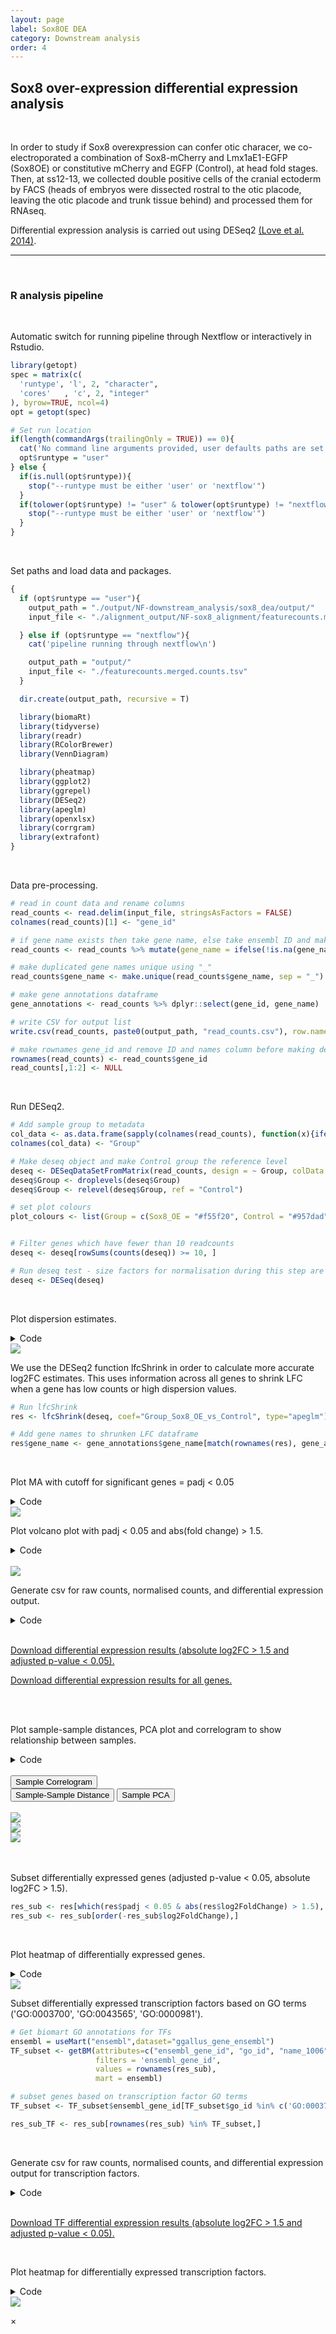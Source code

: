```yaml
---
layout: page
label: Sox8OE DEA
category: Downstream analysis
order: 4
---
```


## Sox8 over-expression differential expression analysis

</br>

In order to study if Sox8 overexpression can confer otic characer, we co-electroporated a combination of Sox8-mCherry and Lmx1aE1-EGFP (Sox8OE) or constitutive mCherry and EGFP (Control), at head fold stages. Then, at ss12-13, we collected double positive cells of the cranial ectoderm by FACS (heads of embryos were dissected rostral to the otic placode, leaving the otic placode and trunk tissue behind) and processed them for RNAseq.

Differential expression analysis is carried out using DESeq2 [(Love et al. 2014)](https://doi.org/10.1186/s13059-014-0550-8).

---

</br>

### R analysis pipeline

</br>

Automatic switch for running pipeline through Nextflow or interactively in Rstudio.

```R
library(getopt)
spec = matrix(c(
  'runtype', 'l', 2, "character",
  'cores'   , 'c', 2, "integer"
), byrow=TRUE, ncol=4)
opt = getopt(spec)

# Set run location
if(length(commandArgs(trailingOnly = TRUE)) == 0){
  cat('No command line arguments provided, user defaults paths are set for running interactively in Rstudio on docker\n')
  opt$runtype = "user"
} else {
  if(is.null(opt$runtype)){
    stop("--runtype must be either 'user' or 'nextflow'")
  }
  if(tolower(opt$runtype) != "user" & tolower(opt$runtype) != "nextflow"){
    stop("--runtype must be either 'user' or 'nextflow'")
  }
}
```

</br>

Set paths and load data and packages.

```R
{
  if (opt$runtype == "user"){
    output_path = "./output/NF-downstream_analysis/sox8_dea/output/"
    input_file <- "./alignment_output/NF-sox8_alignment/featurecounts.merged.counts.tsv"

  } else if (opt$runtype == "nextflow"){
    cat('pipeline running through nextflow\n')

    output_path = "output/"
    input_file <- "./featurecounts.merged.counts.tsv"
  }

  dir.create(output_path, recursive = T)

  library(biomaRt)
  library(tidyverse)
  library(readr)
  library(RColorBrewer)
  library(VennDiagram)

  library(pheatmap)
  library(ggplot2)
  library(ggrepel)
  library(DESeq2)
  library(apeglm)
  library(openxlsx)
  library(corrgram)
  library(extrafont)
}
```

</br>

Data pre-processing.

```R
# read in count data and rename columns
read_counts <- read.delim(input_file, stringsAsFactors = FALSE)
colnames(read_counts)[1] <- "gene_id"

# if gene name exists then take gene name, else take ensembl ID and make new name column
read_counts <- read_counts %>% mutate(gene_name = ifelse(!is.na(gene_name), gene_name, gene_id))

# make duplicated gene names unique using "_"
read_counts$gene_name <- make.unique(read_counts$gene_name, sep = "_")

# make gene annotations dataframe
gene_annotations <- read_counts %>% dplyr::select(gene_id, gene_name)

# write CSV for output list
write.csv(read_counts, paste0(output_path, "read_counts.csv"), row.names = F)

# make rownames gene_id and remove ID and names column before making deseq object
rownames(read_counts) <- read_counts$gene_id
read_counts[,1:2] <- NULL
```

</br>

Run DESeq2.

```R
# Add sample group to metadata
col_data <- as.data.frame(sapply(colnames(read_counts), function(x){ifelse(grepl("sox8_oe", x), "Sox8_OE", "Control")}))
colnames(col_data) <- "Group"

# Make deseq object and make Control group the reference level
deseq <- DESeqDataSetFromMatrix(read_counts, design = ~ Group, colData = col_data)
deseq$Group <- droplevels(deseq$Group)
deseq$Group <- relevel(deseq$Group, ref = "Control")

# set plot colours
plot_colours <- list(Group = c(Sox8_OE = "#f55f20", Control = "#957dad"))


# Filter genes which have fewer than 10 readcounts
deseq <- deseq[rowSums(counts(deseq)) >= 10, ]

# Run deseq test - size factors for normalisation during this step are calculated using median of ratios method
deseq <- DESeq(deseq)
```

</br>

Plot dispersion estimates.

<details><summary class="box">Code</summary>
<p>

```R
png(paste0(output_path, "dispersion_est.png"), height = 20, width = 25, family = 'Arial', units = "cm", res = 400)
plotDispEsts(deseq)
graphics.off()
```

</details>

<img class="myImages" id="myImg" src="{{site.baseurl}}/assets/output/NF-downstream_analysis/sox8_dea/output/dispersion_est.png">

</br>

We use the DESeq2 function lfcShrink in order to calculate more accurate log2FC estimates. This uses information across all genes to shrink LFC when a gene has low counts or high dispersion values.

```R
# Run lfcShrink
res <- lfcShrink(deseq, coef="Group_Sox8_OE_vs_Control", type="apeglm")

# Add gene names to shrunken LFC dataframe
res$gene_name <- gene_annotations$gene_name[match(rownames(res), gene_annotations$gene_id)]
```

</br>

Plot MA with cutoff for significant genes = padj < 0.05

<details><summary class="box">Code</summary>
<p>

```R
png(paste0(output_path, "MA_plot.png"), height = 20, width = 25, family = 'Arial', units = "cm", res = 400)
DESeq2::plotMA(res, alpha = 0.05)
graphics.off()
```

</details>

<img class="myImages" id="myImg" src="{{site.baseurl}}/assets/output/NF-downstream_analysis/sox8_dea/output/MA_plot.png">

</br>

Plot volcano plot with padj < 0.05 and abs(fold change) > 1.5.

<details><summary class="box">Code</summary>
<p>

```R
volc_dat <- as.data.frame(res[,-6])

# add gene name to volcano data
volc_dat$gene <- gene_annotations$gene_name[match(rownames(volc_dat), gene_annotations$gene_id)]

# label significance
volc_dat <- volc_dat %>%
  filter(!is.na(padj)) %>%
  mutate(sig = case_when((padj < 0.05 & log2FoldChange > 1.5) == 'TRUE' ~ 'upregulated',
                         (padj < 0.05 & log2FoldChange < -1.5) == 'TRUE' ~ 'downregulated',
                         (padj >= 0.05 | abs(log2FoldChange) <= 1.5) == 'TRUE' ~ 'not sig')) %>%
  arrange(abs(padj))

# label outliers with triangles for volcano plot
volc_dat <- volc_dat %>%
  mutate(shape = ifelse(abs(log2FoldChange)>7.5 | -log10(padj) > 15, "triangle", "circle")) %>%
  mutate(log2FoldChange = ifelse(log2FoldChange > 7.5, 7.5, log2FoldChange)) %>%
  mutate(log2FoldChange = ifelse(log2FoldChange < -7.5, -7.5, log2FoldChange)) %>%
  mutate('-log10(padj)' = ifelse(-log10(padj) > 15, 15, -log10(padj)))


# select genes to add as labels on volcano plot
otic_genes <- c("SOHO-1", "LMX1A", "SOX8", "HOMER2", "DLX3", "ZNF385C", "GATA6", "Six2", "JUN", "PROX1", "HMX1")

downreg <- volc_dat %>%
  dplyr::filter(log2FoldChange < 1.5) %>%
  dplyr::arrange(padj) %>%
  dplyr::mutate(gene = as.character(gene)) %>%
  dplyr::filter(!stringr::str_detect(gene, "ENS"))
downreg <- downreg[1:10,"gene"]

png(paste0(output_path, "volcano.png"), width = 16, height = 10, family = 'Arial', units = "cm", res = 500)
ggplot(volc_dat, aes(log2FoldChange, `-log10(padj)`, shape=shape, label = gene)) +
  geom_point(aes(colour = sig, fill = sig), size = 1) +
  scale_fill_manual(breaks = c("not sig", "downregulated", "upregulated"),
                    values = alpha(c(plot_colours$Group[2], "#c1c1c1", plot_colours$Group[1]), 0.3)) +
  scale_color_manual(breaks = c("not sig", "downregulated", "upregulated"),
                     values= c(plot_colours$Group[2], "#c1c1c1", plot_colours$Group[1])) +
  theme(panel.grid.major = element_blank(), panel.grid.minor = element_blank(),
        panel.background = element_blank(), axis.line = element_line(colour = "black"),
        legend.position = "none", legend.title = element_blank()) +
  geom_text_repel(data = subset(volc_dat, gene %in% c(otic_genes, downreg, "SNAI1")), min.segment.length = 0, segment.size  = 0.6, segment.color = "black") +
  xlab('log2FC (Sox8_OE - Control)')
graphics.off()
```

</details>

</br>

<img class="myImages" id="myImg" src="{{site.baseurl}}/assets/output/NF-downstream_analysis/sox8_dea/output/volcano.png">

</br>

Generate csv for raw counts, normalised counts, and differential expression output.

<details><summary class="box">Code</summary>
<p>

```R
# raw counts dataframe
raw_counts <- as.data.frame(counts(deseq))
colnames(raw_counts) <- paste0("counts_", colnames(raw_counts))
raw_counts$gene_id <- rownames(raw_counts)

# normalised counts dataframe
norm_counts <- as.data.frame(counts(deseq, normalized=TRUE))
colnames(norm_counts) <- paste0("norm_size.adj_", colnames(norm_counts))
norm_counts$gene_id <- rownames(norm_counts)

# differential expression statistics dataframe
DE_res <- as.data.frame(res)
DE_res$gene_id <- rownames(DE_res)

# merge raw_counts, norm_counts and DE_res together into a single dataframe
all_dat <- merge(raw_counts, norm_counts, by = 'gene_id')
all_dat <- merge(all_dat, DE_res, by = 'gene_id')

# move position of gene names column
all_dat <- all_dat[,c(1, ncol(all_dat), 2:{ncol(all_dat)-1})]

# Find which genes are up and downregulated following differential expression analysis
res_up <- all_dat[which(all_dat$padj < 0.05 & all_dat$log2FoldChange > 1.5), ]
res_up <- res_up[order(-res_up$log2FoldChange),]

res_down <- all_dat[which(all_dat$padj < 0.05 & all_dat$log2FoldChange < -1.5), ]
res_down <- res_down[order(res_down$log2FoldChange),]

nrow(res_up)
nrow(res_down)
# 511 genes DE with padj 0.05 & abs(logFC) > 1.5 (399 upregulated, 112 downregulated)

# Write DE data as a csv
res_de <- rbind(res_up, res_down) %>% arrange(-log2FoldChange)

# Write all data as a csv
cat("This table shows the differential expression results for genes with absolute log2FC > 1.5 and adjusted p-value < 0.05 when comparing Sox8 overexpression and control samples (Sox8 - Control)
Reads are aligned to Galgal6 \n
Statistics:
Normalised count: read counts adjusted for library size
pvalue: unadjusted pvalue for differential expression test between Sox8 overexpression and control samples
padj: pvalue for differential expression test between Sox8 overexpression and control samples - adjusted for multiple testing (Benjamini and Hochberg) \n \n",
    file = paste0(output_path, "Supplementary_1.csv"))
write.table(res_de, paste0(output_path, "Supplementary_1.csv"), append=TRUE, row.names = F, na = 'NA', sep=",")


# non-DE genes
res_remain <- all_dat[!rownames(all_dat) %in% rownames(res_up) & !rownames(all_dat) %in% rownames(res_down),]
res_remain <- res_remain[order(-res_remain$log2FoldChange),]

# Make a single dataframe with ordered rows
all_dat <- rbind(res_up, res_down, res_remain)

# Write all data as a csv
cat("This table shows the differential expression results for all genes when comparing Sox8 overexpression and control samples (Sox8 - Control)
Reads are aligned to Galgal6 \n
Statistics:
Normalised count: read counts adjusted for library size
pvalue: unadjusted pvalue for differential expression test between Sox8 overexpression and control samples
padj: pvalue for differential expression test between Sox8 overexpression and control samples - adjusted for multiple testing (Benjamini and Hochberg) \n \n",
    file = paste0(output_path, "Supplementary_2.csv"))
write.table(all_dat, paste0(output_path, "Supplementary_2.csv"), append=TRUE, row.names = F, na = 'NA', sep=",")
```

</details>

</br>

<a href="{{ site.baseurl }}/assets/output/NF-downstream_analysis/sox8_dea/output/Supplementary_1.csv" download>Download
differential expression results (absolute log2FC > 1.5 and adjusted p-value < 0.05).</a>

<a href="{{ site.baseurl }}/assets/output/NF-downstream_analysis/sox8_dea/output/Supplementary_2.csv" download>Download
differential expression results for all genes.</a>

</br>

</br>

Plot sample-sample distances, PCA plot and correlogram to show relationship between samples.

<details><summary class="box">Code</summary>
<p>

```R
# To prevent the highest expressed genes from dominating when clustering we need to rlog (regularised log) transform the data
rld <- rlog(deseq, blind=FALSE)

# Plot sample correlogram
png(paste0(output_path, "SampleCorrelogram.png"), height = 17, width = 17, family = 'Arial', units = "cm", res = 400)
corrgram::corrgram(as.data.frame(assay(rld)), order=TRUE, lower.panel=corrgram::panel.cor,
                   upper.panel=corrgram::panel.pts, text.panel=corrgram::panel.txt,
                   main="Correlogram of rlog sample expression", cor.method = 'pearson')
graphics.off()


# Plot sample distance heatmap
sample_dists <- dist(t(assay(rld)))

sampleDistMatrix <- as.matrix(sample_dists)
rownames(sampleDistMatrix) <- paste(colnames(rld))
colnames(sampleDistMatrix) <- paste(colnames(rld))
colours = colorRampPalette(rev(brewer.pal(9, "Blues")))(255)

png(paste0(output_path, "SampleDist.png"), height = 12, width = 15, family = 'Arial', units = "cm", res = 400)
pheatmap(sampleDistMatrix, color = colours)
graphics.off()

# Plot sample PCA
png(paste0(output_path, "SamplePCA.png"), height = 12, width = 12, family = 'Arial', units = "cm", res = 400)
plotPCA(rld, intgroup = "Group") +
  scale_color_manual(values=plot_colours$Group) +
  theme(aspect.ratio=1,
        panel.background = element_rect(fill = "white", colour = "black"))
graphics.off()

```

</br>

</details>

</br>

<div class="tab">
  <button class="tablinks" style="display: block;" onclick="openTab(event, 'Sample Correlogram')">Sample Correlogram</button>
  <button class="tablinks" onclick="openTab(event, 'Sample-Sample Distance')">Sample-Sample Distance</button>
  <button class="tablinks" onclick="openTab(event, 'Sample PCA')">Sample PCA</button>
</div>

</br>

<div id="Sample Correlogram" class="tabcontent">
  <img class="myImages" id="myImg" src="{{site.baseurl}}/assets/output/NF-downstream_analysis/sox8_dea/output/SampleCorrelogram.png">
</div>

<div id="Sample-Sample Distance" class="tabcontent">
  <img class="myImages" id="myImg" src="{{site.baseurl}}/assets/output/NF-downstream_analysis/sox8_dea/output/SampleDist.png">
</div>

<div id="Sample PCA" class="tabcontent">
  <img class="myImages" id="myImg" src="{{site.baseurl}}/assets/output/NF-downstream_analysis/sox8_dea/output/SamplePCA.png">
</div>

</br>

</br>

Subset differentially expressed genes (adjusted p-value < 0.05, absolute log2FC > 1.5).

```R
res_sub <- res[which(res$padj < 0.05 & abs(res$log2FoldChange) > 1.5), ]
res_sub <- res_sub[order(-res_sub$log2FoldChange),]
```

</br>

Plot heatmap of differentially expressed genes.

<details><summary class="box">Code</summary>
<p>

```R
png(paste0(output_path, "sox8_oe_hm.png"), height = 30, width = 21, family = 'Arial', units = "cm", res = 400)
pheatmap(assay(rld)[rownames(res_sub),], color = colorRampPalette(c("#191d73", "white", "#ed7901"))(n = 100), cluster_rows=T, show_rownames=FALSE,
         show_colnames = F, cluster_cols=T, annotation_col=as.data.frame(colData(deseq)["Group"]),
         annotation_colors = plot_colours, scale = "row", treeheight_row = 0, treeheight_col = 25,
         main = "Sox8OE vs Control differentially expressed genes (log2FC > 1.5 and padj (FDR) < 0.05)", border_color = NA, cellheight = 1.5, cellwidth = 75)
graphics.off()

```

</details>

<img class="myImages" id="myImg" src="{{site.baseurl}}/assets/output/NF-downstream_analysis/sox8_dea/output/sox8_oe_hm.png">

</br>

Subset differentially expressed transcription factors based on GO terms ('GO:0003700', 'GO:0043565', 'GO:0000981').

```R
# Get biomart GO annotations for TFs
ensembl = useMart("ensembl",dataset="ggallus_gene_ensembl")
TF_subset <- getBM(attributes=c("ensembl_gene_id", "go_id", "name_1006", "namespace_1003"),
                   filters = 'ensembl_gene_id',
                   values = rownames(res_sub),
                   mart = ensembl)

# subset genes based on transcription factor GO terms
TF_subset <- TF_subset$ensembl_gene_id[TF_subset$go_id %in% c('GO:0003700', 'GO:0043565', 'GO:0000981')]

res_sub_TF <- res_sub[rownames(res_sub) %in% TF_subset,]
```

</br>

Generate csv for raw counts, normalised counts, and differential expression output for transcription factors.

<details><summary class="box">Code</summary>
<p>

```R
# subset TFs from all_dat
all_dat_TF <- all_dat[all_dat$gene_id %in% rownames(res_sub_TF),]

cat("This table shows differentially expressed (absolute FC > 1.5 and padj (FDR) < 0.05) transcription factors between Sox8 overexpression and control samples (Sox8 - Control)
Reads are aligned to Galgal6 \n
Statistics:
Normalised count: read counts adjusted for library size
pvalue: unadjusted pvalue for differential expression test between Sox8 overexpression and control samples
padj: pvalue for differential expression test between Sox8 overexpression and control samples - adjusted for multiple testing (Benjamini and Hochberg) \n \n",
    file = paste0(output_path, "Supplementary_3.csv"))
write.table(all_dat_TF, paste0(output_path, "Supplementary_3.csv"), append=TRUE, row.names = F, na = 'NA', sep=",")
```

</details>

</br>

<a href="{{ site.baseurl }}/assets/output/NF-downstream_analysis/sox8_dea/output/Supplementary_3.csv" download>Download TF
differential expression results (absolute log2FC > 1.5 and adjusted p-value < 0.05).</a>

</br>

Plot heatmap for differentially expressed transcription factors.

<details><summary class="box">Code</summary>
<p>

```R
rld.plot <- assay(rld)
rownames(rld.plot) <- gene_annotations$gene_name[match(rownames(rld.plot), gene_annotations$gene_id)]

# plot DE TFs
png(paste0(output_path, "sox8_oe_TFs_hm.png"), height = 20, width = 25, family = 'Arial', units = "cm", res = 400)
pheatmap(rld.plot[res_sub_TF$gene_name,], color = colorRampPalette(c("#191d73", "white", "#ed7901"))(n = 100), cluster_rows=T, show_rownames=T,
                 show_colnames = F, cluster_cols=T, treeheight_row = 30, treeheight_col = 30,
                 annotation_col=as.data.frame(col_data["Group"]), annotation_colors = plot_colours,
                 scale = "row", main = "Sox8OE vs Control differentially expressed TFs (log2FC > 1.5 and padj (FDR) < 0.05)", border_color = NA,
                 cellheight = 10, cellwidth = 75)
graphics.off()
```

</details>

<img class="myImages" id="myImg" src="{{site.baseurl}}/assets/output/NF-downstream_analysis/sox8_dea/output/sox8_oe_TFs_hm.png">

<!-- The Modal -->
<div id="myModal" class="modal">

  <!-- The Close Button -->

<span class="close">&times;</span>

  <!-- Modal Content (The Image) -->
  <img class="modal-content" id="img01">

  <!-- Modal Caption (Image Text) -->
  <div id="caption"></div>
</div>
